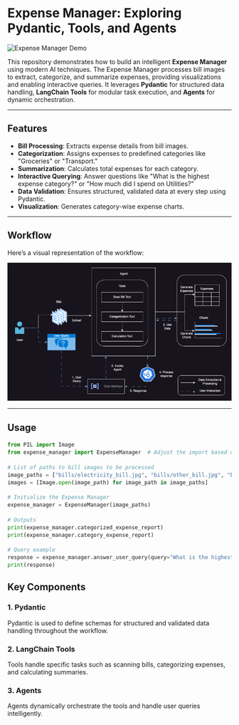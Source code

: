 # Expense Manager: Exploring Pydantic, Tools, and Agents

![Expense Manager Demo](assets/expense_manager_demo.gif)

This repository demonstrates how to build an intelligent **Expense Manager** using modern AI techniques. The Expense Manager processes bill images to extract, categorize, and summarize expenses, providing visualizations and enabling interactive queries. It leverages **Pydantic** for structured data handling, **LangChain Tools** for modular task execution, and **Agents** for dynamic orchestration.

---

## Features

- **Bill Processing**: Extracts expense details from bill images.
- **Categorization**: Assigns expenses to predefined categories like "Groceries" or "Transport."
- **Summarization**: Calculates total expenses for each category.
- **Interactive Querying**: Answer questions like "What is the highest expense category?" or "How much did I spend on Utilities?"
- **Data Validation**: Ensures structured, validated data at every step using Pydantic.
- **Visualization**: Generates category-wise expense charts.

---
## Workflow
Here’s a visual representation of the workflow:

![Workflow Diagram](assets/expense_manager_flow.png)

---

## Usage

```python
from PIL import Image
from expense_manager import ExpenseManager  # Adjust the import based on your package structure

# List of paths to bill images to be processed
image_paths = ["bills/electricity_bill.jpg", "bills/other_bill.jpg", "bills/restaurant.jpg", "bills/ticket.jpg"]
images = [Image.open(image_path) for image_path in image_paths]

# Initialize the Expense Manager
expense_manager = ExpenseManager(image_paths)

# Outputs
print(expense_manager.categorized_expense_report)
print(expense_manager.category_expense_report)

# Query example
response = expense_manager.answer_user_query(query="What is the highest expense category?")
print(response)
```
## Key Components

### 1. Pydantic
Pydantic is used to define schemas for structured and validated data handling throughout the workflow.

### 2. LangChain Tools
Tools handle specific tasks such as scanning bills, categorizing expenses, and calculating summaries.

### 3. Agents
Agents dynamically orchestrate the tools and handle user queries intelligently.



